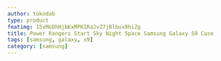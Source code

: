 ```yaml
---
author: tokodab
type: product
featimg: 15vMoDhHjbKxMPK1RaJvZ7jBlbux8hiZg
title: Power Rangers Start Sky Night Space Samsung Galaxy S9 Case
tags: [samsung, galaxy, s9]
category: [samsung]
---
```

